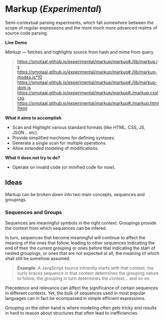 # Markup (*Experimental*)

Semi-contextual parsing experiments, which fall somewhere between the scope of regular expressions and the more much more advanced realms of source code parsing.

**Live Demo**

*Markup* — fetches and highlights source from hash and mime from query
> https://smotaal.github.io/experimental/markup/markup#./lib/markup.js
> https://smotaal.github.io/experimental/markup/markup#./lib/markup-modes.js*10
> https://smotaal.github.io/experimental/markup/markup#./lib/markup-dom.js
> https://smotaal.github.io/experimental/markup/markup#./markup.css!css
> https://smotaal.github.io/experimental/markup/markup#./markup.html!html

**What it aims to accomplish**
- Scan and Highlight various standard formats (like HTML, CSS, JS, JSON... etc).
- Provide simplified mechisms for defining syntaxes.
- Generate a single scan for multiple operations.
- Allow extended modeling of modifications.

**What it does not try to do?**
- Operate on invalid code (or minified code for now).

## Ideas

Markup can be broken down into two main concepts, sequences and groupings.

### Sequences and Groups

Sequences are meaningful symbols in the right context. Groupings provide
the context from which sequences can be infered.

In turn, sequences that become meaningful will continue to affect the meaning of the ones that follow, leading to other sequences indicating the end of their the current grouping or ones before that indicating the start of nested groupings, or ones that are not expected at all, the meaning of which shall still be somehow assumed.

> **Example**: A JavaScript source inhrently starts with that context, the curly
braces sequence in that context determines the grouping nature to follow,
the grouping in turn determines the context… and so on.

Precedence and relevance can affect the significance of certain sequences
in different contexts. Yet, the bulk of sequences used in most popular
languages can in fact be ecompassed in simple efficient expressions.

Grouping on the other hand is where modeling often gets tricky and results
in hard to reason about structures that often lead to inefficiencies.


<!--
https://cdnjs.com/libraries/babel-core
  https://cdnjs.cloudflare.com/ajax/libs/babel-core/6.1.19/browser.js
  https://cdnjs.cloudflare.com/ajax/libs/babel-core/6.1.19/browser.min.js

https://cdnjs.com/libraries/popper.js
  https://cdnjs.cloudflare.com/ajax/libs/popper.js/1.14.4/esm/popper.js

https://cdnjs.com/libraries/xregexp
  https://cdnjs.cloudflare.com/ajax/libs/xregexp/3.2.0/xregexp-all.js
  https://cdnjs.cloudflare.com/ajax/libs/xregexp/3.2.0/xregexp-all.min.js

Stupid
  https://raw.githubusercontent.com/lappang-cheung/pholio/master/lib/api/routes/profile.js!javascript
-->
